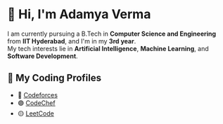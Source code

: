 # 👋 Hi, I'm Adamya Verma

I am currently pursuing a B.Tech in **Computer Science and Engineering** from **IIT Hyderabad**, and I'm in my **3rd year**.  
My tech interests lie in **Artificial Intelligence**, **Machine Learning**, and **Software Development**.

## 🧠 My Coding Profiles

- 🔵 [Codeforces](https://codeforces.com/profile/Asuna89)
- 🟣 [CodeChef](https://www.codechef.com/users/Kirito89)
- 🟡 [LeetCode](https://leetcode.com/u/hinata89/)
